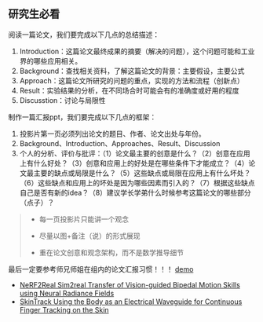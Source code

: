 ## 研究生必看

阅读一篇论文，我们要完成以下几点的总结描述：

1. Introduction：这篇论文最终成果的摘要（解决的问题），这个问题可能和工业界的哪些应用相关。
2. Background：查找相关资料，了解这篇论文的背景：主要假设，主要公式
3. Approach：这篇论文所研究的问题的重点，实现的方法和流程（创新点）
4. Result：实验结果的分析，在不同场合时可能会有的准确度或好用的程度
5. Discusstion：讨论与局限性



制作一篇汇报ppt，我们要完成以下几点的框架：

1. 投影片第一页必须列出论文的题目、作者、论文出处与年份。
2. Background、Introduction、Approaches、Result、Discussion
3. 个人的分析、评价与批评：（1）论文最主要的创意是什么？（2）创意在应用上有什么好处？（3）创意和应用上的好处是在哪些条件下才能成立？（4）论文最主要的缺点或局限是什么？（5）这些缺点或局限在应用上有什么坏处？（6）这些缺点和应用上的坏处是因为哪些因素而引入的？（7）根据这些缺点自己是否有新的idea？（8）建议学长学弟什么时候参考这篇论文的哪些部分（点子）？

> - 每一页投影片只能讲一个观念
>
> - 尽量以图+备注（说）的形式展现
>
> - 重在论文创意和观念架构，而不是数学推导细节



最后一定要参考师兄师姐在组内的论文汇报习惯！！！  [demo](./papers/demo.pptx)



- [NeRF2Real Sim2real Transfer of Vision-guided Bipedal Motion Skills using Neural Radiance Fields](./papers/NeRF2Real.md)
- [SkinTrack Using the Body as an Electrical Waveguide for Continuous Finger Tracking on the Skin](./papers/SkinTrack.md)
